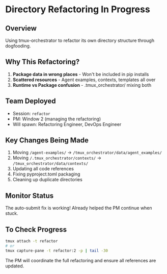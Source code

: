 # Directory Refactoring In Progress

## Overview
Using tmux-orchestrator to refactor its own directory structure through dogfooding.

## Why This Refactoring?
1. **Package data in wrong places** - Won't be included in pip installs
2. **Scattered resources** - Agent examples, contexts, templates all over
3. **Runtime vs Package confusion** - .tmux_orchestrator/ mixing both

## Team Deployed
- Session: `refactor`
- PM: Window 2 (managing the refactoring)
- Will spawn: Refactoring Engineer, DevOps Engineer

## Key Changes Being Made
1. Moving `/agent-examples/` → `/tmux_orchestrator/data/agent_examples/`
2. Moving `/.tmux_orchestrator/contexts/` → `/tmux_orchestrator/data/contexts/`
3. Updating all code references
4. Fixing pyproject.toml packaging
5. Cleaning up duplicate directories

## Monitor Status
The auto-submit fix is working! Already helped the PM continue when stuck.

## To Check Progress
```bash
tmux attach -t refactor
# or
tmux capture-pane -t refactor:2 -p | tail -30
```

The PM will coordinate the full refactoring and ensure all references are updated.

